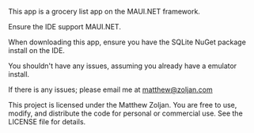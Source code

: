 This app is a grocery list app on the MAUI.NET framework.

Ensure the IDE support MAUI.NET.

When downloading this app, ensure you have the SQLite NuGet package install on the IDE.

You shouldn't have any issues, assuming you already have a emulator install.

If there is any issues; please email me at matthew@zoljan.com

This project is licensed under the Matthew Zoljan. You are free to use, modify, and distribute the code for personal or commercial use. See the LICENSE file for details.

